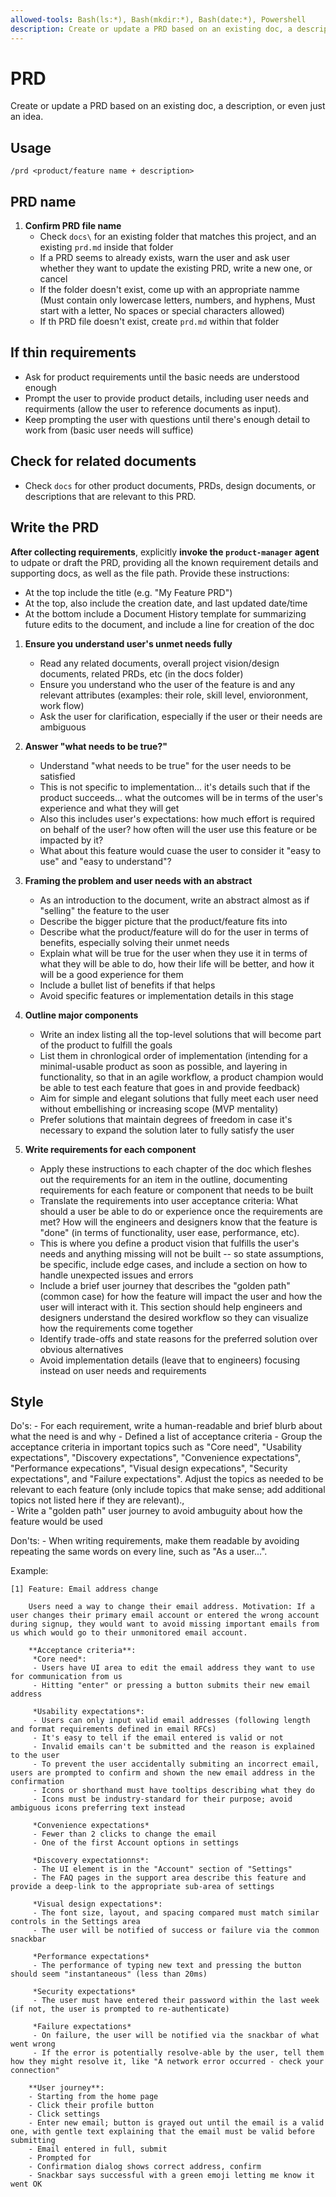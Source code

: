 ```yaml
---
allowed-tools: Bash(ls:*), Bash(mkdir:*), Bash(date:*), Powershell
description: Create or update a PRD based on an existing doc, a description, or even just an idea.
---
```

# PRD
Create or update a PRD based on an existing doc, a description, or even just an idea.

## Usage
```
/prd <product/feature name + description>
```

## PRD name
1. **Confirm PRD file name**
   - Check `docs\` for an existing folder that matches this project, and an existing `prd.md` inside that folder
   - If a PRD seems to already exists, warn the user and ask user whether they want to update the existing PRD, write a new one, or cancel
   - If the folder doesn't exist, come up with an appropriate namme (Must contain only lowercase letters, numbers, and hyphens, Must start with a letter, No spaces or special characters allowed)
   - If th PRD file doesn't exist, create `prd.md` within that folder

## If thin requirements
- Ask for product requirements until the basic needs are understood enough
- Prompt the user to provide product details, including user needs and requirments (allow the user to reference documents as input).
- Keep prompting the user with questions until there's enough detail to work from (basic user needs will suffice)

## Check for related documents
- Check `docs` for other product documents, PRDs, design documents, or descriptions that are relevant to this PRD.

## Write the PRD
**After collecting requirements**, explicitly **invoke the `product-manager` agent** to udpate or draft the PRD, providing all the known requirement details and supporting docs, as well as the file path. Provide these instructions:
- At the top include the title (e.g. "My Feature PRD")
- At the top, also include the creation date, and last updated date/time
- At the bottom include a Document History template for summarizing future edits to the document, and include a line for creation of the doc

1. **Ensure you understand user's unmet needs fully**
   - Read any related documents, overall project vision/design documents, related PRDs, etc (in the docs folder)
   - Ensure you understand who the user of the feature is and any relevant attributes (examples: their role, skill level, envioronment, work flow)
   - Ask the user for clarification, especially if the user or their needs are ambiguous

2. **Answer "what needs to be true?"**
   - Understand "what needs to be true" for the user needs to be satisfied
   - This is not specific to implementation... it's details such that if the product succeeds... what the outcomes will be in terms of the user's experience and what they will get
   - Also this includes user's expectations: how much effort is required on behalf of the user? how often will the user use this feature or be impacted by it? 
   - What about this feature would cuase the user to consider it "easy to use" and "easy to understand"?

2. **Framing the problem and user needs with an abstract**
   - As an introduction to the document, write an abstract almost as if "selling" the feature to the user
   - Describe the bigger picture that the product/feature fits into 
   - Describe what the product/feature will do for the user in terms of benefits, especially solving their unmet needs
   - Explain what will be true for the user when they use it in terms of what they will be able to do, how their life will be better, and how it will be a good experience for them
   - Include a bullet list of benefits if that helps
   - Avoid specific features or implementation details in this stage

3. **Outline major components**
   - Write an index listing all the top-level solutions that will become part of the product to fulfill the goals
   - List them in chronlogical order of implementation (intending for a minimal-usable product as soon as possible, and layering in functionality, so that in an agile workflow, a product champion would be able to test each feature that goes in and provide feedback)
   - Aim for simple and elegant solutions that fully meet each user need without embellishing or increasing scope (MVP mentality)
   - Prefer solutions that maintain degrees of freedom  in case it's necessary to expand the solution later to fully satisfy the user

4. **Write requirements for each component**
   - Apply these instructions to each chapter of the doc which fleshes out the requirements for an item in the outline, documenting requirements for each feature or component that needs to be built
   - Translate the requirements into user acceptance criteria: What should a user be able to do or experience once the requirements are met? How will the engineers and designers know that the feature is "done" (in terms of functionality, user ease, performance, etc).
   - This is where you define a product vision that fulfills the user's needs and anything missing will not be built -- so state assumptions, be specific, include edge cases, and include a section on how to handle unexpected issues and errors
   - Include a brief user journey that describes the "golden path" (common case) for how the feature will impact the user and how the user will interact with it. This section should help engineers and designers understand the desired workflow so they can visualize how the requirements come together
   - Identify trade-offs and state reasons for the preferred solution over obvious alternatives
   - Avoid implementation details (leave that to engineers) focusing instead on user needs and requirements
   
## Style

Do's:
    - For each requirement, write a human-readable and brief blurb about what the need is and why
    - Defined a list of acceptance criteria
    - Group the acceptance criteria in important topics such as "Core need", "Usability expectations", "Discovery expectations", "Convenience expectations", "Performance expecations", "Visual design expecations", "Security expectations", and "Failure expectations". Adjust the topics as needed to be relevant to each feature (only include topics that make sense; add additional topics not listed here if they are relevant).,  
    - Write a "golden path" user journey to avoid ambuguity about how the feature would be used

Don'ts:
    - When writing requirements, make them readable by avoiding repeating the same words on every line, such as "As a user...".
    
Example:

    [1] Feature: Email address change
        
        Users need a way to change their email address. Motivation: If a user changes their primary email account or entered the wrong account during signup, they would want to avoid missing important emails from us which would go to their unmonitored email account.

        **Acceptance criteria**:
         *Core need*:
         - Users have UI area to edit the email address they want to use for communication from us
         - Hitting "enter" or pressing a button submits their new email address
         
         *Usability expectations*:
         - Users can only input valid email addresses (following length and format requirements defined in email RFCs)
         - It's easy to tell if the email entered is valid or not
         - Invalid emails can't be submitted and the reason is explained to the user
         - To prevent the user accidentally submiting an incorrect email, users are prompted to confirm and shown the new email address in the confirmation
         - Icons or shorthand must have tooltips describing what they do
         - Icons must be industry-standard for their purpose; avoid ambiguous icons preferring text instead

         *Convenience expectations*
         - Fewer than 2 clicks to change the email
         - One of the first Account options in settings

         *Discovery expectationns*:
         - The UI element is in the "Account" section of "Settings"
         - The FAQ pages in the support area describe this feature and provide a deep-link to the appropriate sub-area of settings

         *Visual design expectations*:
         - The font size, layout, and spacing compared must match similar controls in the Settings area
         - The user will be notified of success or failure via the common snackbar

         *Performance expectations*
         - The performance of typing new text and pressing the button should seem "instantaneous" (less than 20ms)

         *Security expectations*
         - The user must have entered their password within the last week (if not, the user is prompted to re-authenticate)

         *Failure expectations*
         - On failure, the user will be notified via the snackbar of what went wrong
         - If the error is potentially resolve-able by the user, tell them how they might resolve it, like "A network error occurred - check your connection"

        **User journey**:
        - Starting from the home page
        - Click their profile button
        - Click settings
        - Enter new email; button is grayed out until the email is a valid one, with gentle text explaining that the email must be valid before submitting
        - Email entered in full, submit
        - Prompted for 
        - Confirmation dialog shows correct address, confirm
        - Snackbar says successful with a green emoji letting me know it went OK

